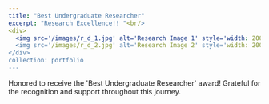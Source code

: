 ```yaml
---
title: "Best Undergraduate Researcher"
excerpt: "Research Excellence!! "<br/>
<div>
  <img src='/images/r_d_1.jpg' alt='Research Image 1' style='width: 200px; margin-right: 10px;'/>
  <img src='/images/r_d_2.jpg' alt='Research Image 2' style='width: 200px;'/>
</div>
collection: portfolio
---
```


Honored to receive the 'Best Undergraduate Researcher' award! Grateful for the recognition and support throughout this journey.
